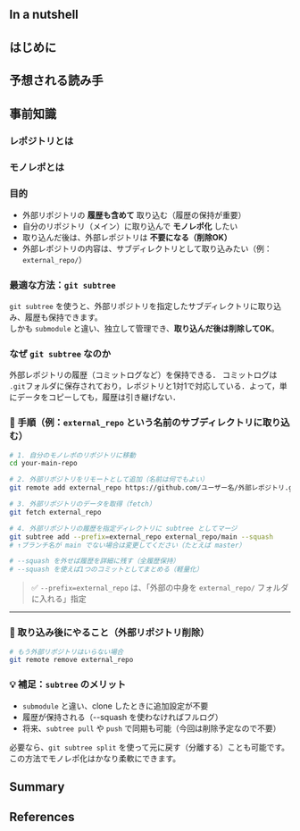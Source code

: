 


## In a nutshell



## はじめに


## 予想される読み手


## 事前知識

### レポジトリとは



### モノレポとは





### 目的
- 外部リポジトリの **履歴も含めて** 取り込む（履歴の保持が重要）
- 自分のリポジトリ（メイン）に取り込んで **モノレポ化** したい
- 取り込んだ後は、外部レポジトリは **不要になる（削除OK）**
- 外部レポジトリの内容は、サブディレクトリとして取り込みたい（例：`external_repo/`）


###  最適な方法：`git subtree` 

`git subtree` を使うと、外部リポジトリを指定したサブディレクトリに取り込み、履歴も保持できます。  
しかも `submodule` と違い、独立して管理でき、**取り込んだ後は削除してOK**。


### なぜ `git subtree` なのか

外部レポジトリの履歴（コミットログなど）を保持できる．
コミットログは `.git`フォルダに保存されており，レポジトリと1対1で対応している．よって，単にデータをコピーしても，履歴は引き継げない．





### 🔧 手順（例：`external_repo` という名前のサブディレクトリに取り込む）

```bash
# 1. 自分のモノレポのリポジトリに移動
cd your-main-repo

# 2. 外部リポジトリをリモートとして追加（名前は何でもよい）
git remote add external_repo https://github.com/ユーザー名/外部レポジトリ.git

# 3. 外部リポジトリのデータを取得（fetch）
git fetch external_repo

# 4. 外部リポジトリの履歴を指定ディレクトリに subtree としてマージ
git subtree add --prefix=external_repo external_repo/main --squash
# ↑ブランチ名が main でない場合は変更してください（たとえば master）

# --squash を外せば履歴を詳細に残す（全履歴保持）
# --squash を使えば1つのコミットとしてまとめる（軽量化）
```

> ✅ `--prefix=external_repo` は、「外部の中身を `external_repo/` フォルダに入れる」指定

---

### 🚮 取り込み後にやること（外部リポジトリ削除）

```bash
# もう外部リポジトリはいらない場合
git remote remove external_repo
```







### 💡 補足：`subtree` のメリット

- `submodule` と違い、clone したときに追加設定が不要
- 履歴が保持される（--squash を使わなければフルログ）
- 将来、`subtree pull` や `push` で同期も可能（今回は削除予定なので不要）


必要なら、`git subtree split` を使って元に戻す（分離する）ことも可能です。  
この方法でモノレポ化はかなり柔軟にできます。



## Summary




## References



